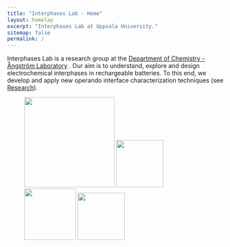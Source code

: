 ```yaml
---
title: "Interphases Lab - Home"
layout: homelay
excerpt: "Interphases Lab at Uppsala University."
sitemap: false
permalink: /
---
```



Interphases Lab is a research group at the [Department of Chemistry - Ångström Laboratory](http://www.physics.leidenuniv.nl) . Our aim is to understand, explore and design electrochemical interphases in rechargeable batteries. To this end, we develop and apply new operando interface characterization techniques (see [Research](research)). 


<figure class="fourth">
  <img src="{{ site.url }}{{ site.baseurl }}/images/logopic/Logo_Leiden.jpg" style="width: 210px">
  <img src="{{ site.url }}{{ site.baseurl }}/images/logopic/Logo_Nanofront.jpg" style="width: 110px">
  <img src="{{ site.url }}{{ site.baseurl }}/images/logopic/Logo_NWO.jpg" style="width: 120px">
  <img src="{{ site.url }}{{ site.baseurl }}/images/logopic/Logo_ERC.jpg" style="width: 110px">
</figure>
